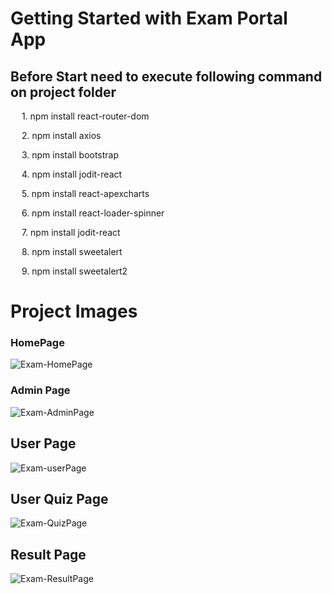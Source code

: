 # Getting Started with Exam Portal App

## Before Start need to execute following command on project folder
&emsp; 1. npm install react-router-dom

&emsp; 2. npm install axios

&emsp; 3. npm install bootstrap

&emsp; 4. npm install jodit-react

&emsp; 5. npm install react-apexcharts

&emsp; 6. npm install react-loader-spinner

&emsp; 7. npm install jodit-react

&emsp; 8. npm install sweetalert

&emsp; 9. npm install sweetalert2
##
# Project Images
### HomePage
![Exam-HomePage](https://github.com/Sambit1708/examportal-reactjs/assets/86182933/4ec63b8b-4b1b-4d12-a366-09540a093047)


### Admin Page
![Exam-AdminPage](https://github.com/Sambit1708/examportal-reactjs/assets/86182933/aa7104a0-b051-486d-8fc9-55e703bdb41f)


## User Page
![Exam-userPage](https://github.com/Sambit1708/examportal-reactjs/assets/86182933/d12ac1cd-ae7c-4b5a-b6a1-572f187a92c3)


## User Quiz Page
![Exam-QuizPage](https://github.com/Sambit1708/examportal-reactjs/assets/86182933/18516ba0-66ab-4768-84fc-f244454d9c34)


## Result Page
![Exam-ResultPage](https://github.com/Sambit1708/examportal-reactjs/assets/86182933/a1fb85bc-7722-453a-85cd-5a74585df476)


